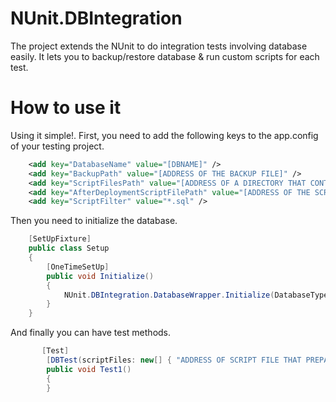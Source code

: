 # NUnit.DBIntegration
The project extends the NUnit to do integration tests involving database easily. 
It lets you to backup/restore database & run custom scripts for each test.
# How to use it
Using it simple!.
First, you need to add the following keys to the app.config of your testing project.
```xml
    <add key="DatabaseName" value="[DBNAME]" />
    <add key="BackupPath" value="[ADDRESS OF THE BACKUP FILE]" />
    <add key="ScriptFilesPath" value="[ADDRESS OF A DIRECTORY THAT CONTAINS THE SCRIPT FILES THAT MUST BE RUN ON THE RESTORED DB]" />
    <add key="AfterDeploymentScriptFilePath" value="[ADDRESS OF THE SCRIPT FILE THAT WILL RUN ON THE MASTER DB. (Use it for creating custom user etc.]" />
    <add key="ScriptFilter" value="*.sql" />
```

Then you need to initialize the database.
``` c#
    [SetUpFixture]
    public class Setup
    {
        [OneTimeSetUp]
        public void Initialize()
        {
            NUnit.DBIntegration.DatabaseWrapper.Initialize(DatabaseTypes.SqlServer);
        }
    }
```

And finally you can have test methods.
``` C#
       [Test]
        [DBTest(scriptFiles: new[] { "ADDRESS OF SCRIPT FILE THAT PREPARE DB FOR THIS TEST, Empty in case of having no such files" }, resetDatabase: true)]
        public void Test1()
        {
        }

```

